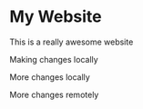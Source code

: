 # My Website

This is a really awesome website

Making changes locally

More changes locally

More changes remotely
